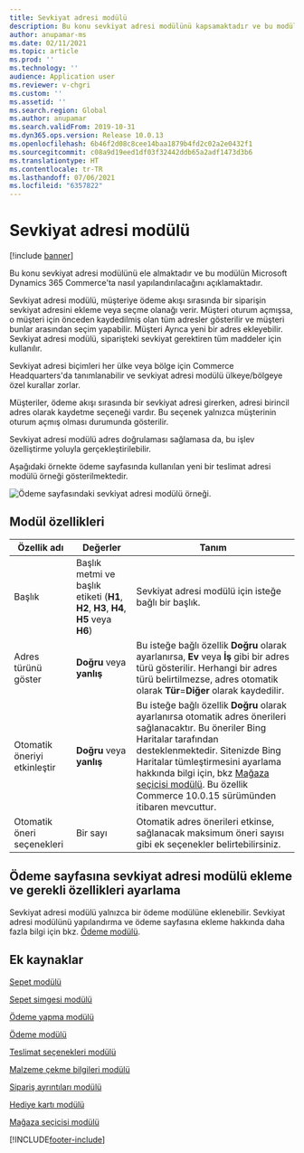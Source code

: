 ```yaml
---
title: Sevkiyat adresi modülü
description: Bu konu sevkiyat adresi modülünü kapsamaktadır ve bu modülün Microsoft Dynamics 365 Commerce'ta nasıl yapılandırılacağını açıklamaktadır.
author: anupamar-ms
ms.date: 02/11/2021
ms.topic: article
ms.prod: ''
ms.technology: ''
audience: Application user
ms.reviewer: v-chgri
ms.custom: ''
ms.assetid: ''
ms.search.region: Global
ms.author: anupamar
ms.search.validFrom: 2019-10-31
ms.dyn365.ops.version: Release 10.0.13
ms.openlocfilehash: 6b46f2d08c8cee14baa1879b4fd2c02a2e0432f1
ms.sourcegitcommit: c08a9d19eed1df03f32442ddb65a2adf1473d3b6
ms.translationtype: HT
ms.contentlocale: tr-TR
ms.lasthandoff: 07/06/2021
ms.locfileid: "6357822"
---
```

# <a name="shipping-address-module"></a>Sevkiyat adresi modülü

[!include [banner](includes/banner.md)]

Bu konu sevkiyat adresi modülünü ele almaktadır ve bu modülün Microsoft Dynamics 365 Commerce'ta nasıl yapılandırılacağını açıklamaktadır.

Sevkiyat adresi modülü, müşteriye ödeme akışı sırasında bir siparişin sevkiyat adresini ekleme veya seçme olanağı verir. Müşteri oturum açmışsa, o müşteri için önceden kaydedilmiş olan tüm adresler gösterilir ve müşteri bunlar arasından seçim yapabilir. Müşteri Ayrıca yeni bir adres ekleyebilir. Sevkiyat adresi modülü, siparişteki sevkiyat gerektiren tüm maddeler için kullanılır.

Sevkiyat adresi biçimleri her ülke veya bölge için Commerce Headquarters'da tanımlanabilir ve sevkiyat adresi modülü ülkeye/bölgeye özel kurallar zorlar.

Müşteriler, ödeme akışı sırasında bir sevkiyat adresi girerken, adresi birincil adres olarak kaydetme seçeneği vardır. Bu seçenek yalnızca müşterinin oturum açmış olması durumunda gösterilir.

Sevkiyat adresi modülü adres doğrulaması sağlamasa da, bu işlev özelliştirme yoluyla gerçekleştirilebilir.

Aşağıdaki örnekte ödeme sayfasında kullanılan yeni bir teslimat adresi modülü örneği gösterilmektedir.

![Ödeme sayfasındaki sevkiyat adresi modülü örneği.](./media/ecommerce-shippingaddress.PNG)

## <a name="module-properties"></a>Modül özellikleri

| Özellik adı | Değerler | Tanım |
|---------------|--------|-------------|
| Başlık | Başlık metmi ve başlık etiketi (**H1**, **H2**, **H3**, **H4**, **H5** veya **H6**) | Sevkiyat adresi modülü için isteğe bağlı bir başlık. |
| Adres türünü göster | **Doğru** veya **yanlış** | Bu isteğe bağlı özellik **Doğru** olarak ayarlanırsa, **Ev** veya **İş** gibi bir adres türü gösterilir. Herhangi bir adres türü belirtilmezse, adres otomatik olarak **Tür**=**Diğer** olarak kaydedilir. |
| Otomatik öneriyi etkinleştir| **Doğru** veya **yanlış** | Bu isteğe bağlı özellik **Doğru** olarak ayarlanırsa otomatik adres önerileri sağlanacaktır. Bu öneriler Bing Haritalar tarafından desteklenmektedir. Sitenizde Bing Haritalar tümleştirmesini ayarlama hakkında bilgi için, bkz [Mağaza seçicisi modülü](store-selector.md). Bu özellik Commerce 10.0.15 sürümünden itibaren mevcuttur.|
|Otomatik öneri seçenekleri| Bir sayı| Otomatik adres önerileri etkinse, sağlanacak maksimum öneri sayısı gibi ek seçenekler belirtebilirsiniz.|

## <a name="add-a-shipping-address-module-to-a-checkout-page-and-set-the-required-properties"></a>Ödeme sayfasına sevkiyat adresi modülü ekleme ve gerekli özellikleri ayarlama

Sevkiyat adresi modülü yalnızca bir ödeme modülüne eklenebilir. Sevkiyat adresi modülünü yapılandırma ve ödeme sayfasına ekleme hakkında daha fazla bilgi için bkz. [Ödeme modülü](add-checkout-module.md).

## <a name="additional-resources"></a>Ek kaynaklar

[Sepet modülü](add-cart-module.md)

[Sepet simgesi modülü](cart-icon-module.md)

[Ödeme yapma modülü](add-checkout-module.md)

[Ödeme modülü](payment-module.md)

[Teslimat seçenekleri modülü](delivery-options-module.md)

[Malzeme çekme bilgileri modülü](pickup-info-module.md)

[Sipariş ayrıntıları modülü](order-confirmation-module.md)

[Hediye kartı modülü](add-giftcard.md)

[Mağaza seçicisi modülü](store-selector.md)


[!INCLUDE[footer-include](../includes/footer-banner.md)]